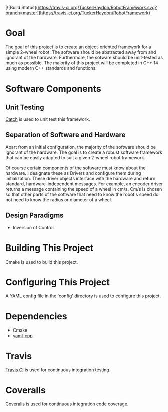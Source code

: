 [![Build Status](https://travis-ci.org/TuckerHaydon/RobotFramework.svg?branch=master](https://travis-ci.org/TuckerHaydon/RobotFramework)


# Goal
The goal of this project is to create an object-oriented framework for a simple 2-wheel robot. The software should be abstracted away from and ignorant of the hardware. Furthermore, the sotware should be unit-tested as much as possible. The majority of this project will be completed in C++ 14 using modern C++ standards and functions.

# Software Components
## Unit Testing
[Catch](https://github.com/philsquared/Catch) is used to unit test this framework.

## Separation of Software and Hardware
Apart from an initial configuration, the majority of the software should be ignorant of the hardware. The goal is to create a robust software framework that can be easily adapted to suit a given 2-wheel robot framework. 

Of course certain components of the software must know about the hardware. I designate these as Drivers and configure them during initialization. These driver objects interface with the hardware and return standard, hardware-independent messages. For example, an encoder driver returns a message containing the speed of a wheel in cm/s. Cm/s is chosen so that other parts of the software that need to know the robot's speed do not need to know the radius or diameter of a wheel. 

## Design Paradigms
* Inversion of Control

# Building This Project
Cmake is used to build this project.

# Configuring This Project
A YAML config file in the 'config' directory is used to configure this project.

# Dependencies
* Cmake
* [yaml-cpp](https://github.com/jbeder/yaml-cpp)

# Travis
[Travis CI](https://travis-ci.org) is used for continuous integration testing.

# Coveralls
[Coveralls](https://coveralls.io) is used for continuous integration code coverage.
